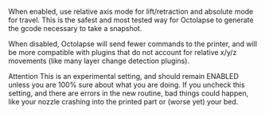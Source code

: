 When enabled, use relative axis mode for lift/retraction and absolute mode for travel. This is the safest and most tested way for Octolapse to generate the gcode necessary to take a snapshot.

When disabled, Octolapse will send fewer commands to the printer, and will be more compatible with plugins that do not account for relative x/y/z movements (like many layer change detection plugins).

Attention This is an experimental setting, and should remain ENABLED unless you are 100% sure about what you are doing. If you uncheck this setting, and there are errors in the new routine, bad things could happen, like your nozzle crashing into the printed part or (worse yet) your bed. 
